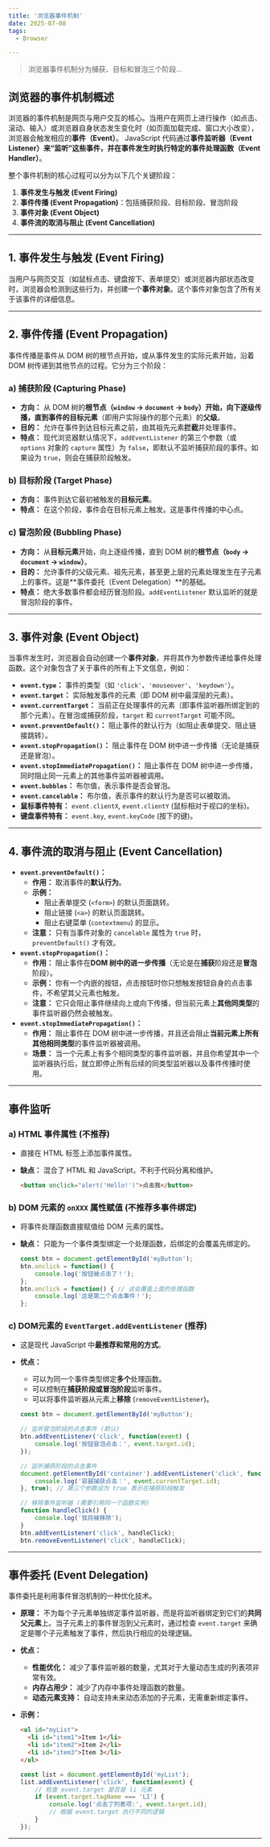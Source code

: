 ```yaml
---
title: '浏览器事件机制'
date: 2025-07-08
tags:
  - Browser

---
```


> 浏览器事件机制分为捕获、目标和冒泡三个阶段...


## 浏览器的事件机制概述

浏览器的事件机制是网页与用户交互的核心。当用户在网页上进行操作（如点击、滚动、输入）或浏览器自身状态发生变化时（如页面加载完成、窗口大小改变），浏览器会触发相应的**事件（Event）**。 JavaScript 代码通过**事件监听器（Event Listener）来“监听”这些事件，并在事件发生时执行特定的事件处理函数（Event Handler）**。

整个事件机制的核心过程可以分为以下几个关键阶段：

1.  **事件发生与触发 (Event Firing)**
2.  **事件传播 (Event Propagation)**：包括捕获阶段、目标阶段、冒泡阶段
3.  **事件对象 (Event Object)**
4.  **事件流的取消与阻止 (Event Cancellation)**

-----

## 1. 事件发生与触发 (Event Firing)

当用户与网页交互（如鼠标点击、键盘按下、表单提交）或浏览器内部状态改变时，浏览器会检测到这些行为，并创建一个**事件对象**。这个事件对象包含了所有关于该事件的详细信息。

-----

## 2. 事件传播 (Event Propagation)

事件传播是事件从 DOM 树的根节点开始，或从事件发生的实际元素开始，沿着 DOM 树传递到其他节点的过程。它分为三个阶段：

### a) 捕获阶段 (Capturing Phase)

  * **方向：** 从 DOM 树的**根节点（`window` -\> `document` -\> `body`）开始，向下逐级传播，直到事件的目标元素**（即用户实际操作的那个元素）的**父级**。
  * **目的：** 允许在事件到达目标元素之前，由其祖先元素**拦截**并处理事件。
  * **特点：** 现代浏览器默认情况下，`addEventListener` 的第三个参数（或 `options` 对象的 `capture` 属性）为 `false`，即默认不监听捕获阶段的事件。如果设为 `true`，则会在捕获阶段触发。

### b) 目标阶段 (Target Phase)

  * **方向：** 事件到达它最初被触发的**目标元素**。
  * **特点：** 在这个阶段，事件会在目标元素上触发。这是事件传播的中心点。

### c) 冒泡阶段 (Bubbling Phase)

  * **方向：** 从**目标元素**开始，向上逐级传播，直到 DOM 树的**根节点（`body` -> `document` -> `window`）**。
  * **目的：** 允许事件的父级元素、祖先元素，甚至更上层的元素处理发生在子元素上的事件。这是**事件委托（Event Delegation）**的基础。
  * **特点：** 绝大多数事件都会经历冒泡阶段。`addEventListener` 默认监听的就是冒泡阶段的事件。

-----

## 3. 事件对象 (Event Object)

当事件发生时，浏览器会自动创建一个**事件对象**，并将其作为参数传递给事件处理函数。这个对象包含了关于事件的所有上下文信息，例如：

  * **`event.type`：** 事件的类型（如 `'click'`、`'mouseover'`、`'keydown'`）。
  * **`event.target`：** 实际触发事件的元素（即 DOM 树中最深层的元素）。
  * **`event.currentTarget`：** 当前正在处理事件的元素（即事件监听器所绑定到的那个元素）。在冒泡或捕获阶段，`target` 和 `currentTarget` 可能不同。
  * **`event.preventDefault()`：** 阻止事件的默认行为（如阻止表单提交、阻止链接跳转）。
  * **`event.stopPropagation()`：** 阻止事件在 DOM 树中进一步传播（无论是捕获还是冒泡）。
  * **`event.stopImmediatePropagation()`：** 阻止事件在 DOM 树中进一步传播，同时阻止同一元素上的其他事件监听器被调用。
  * **`event.bubbles`：** 布尔值，表示事件是否会冒泡。
  * **`event.cancelable`：** 布尔值，表示事件的默认行为是否可以被取消。
  * **鼠标事件特有：** `event.clientX`, `event.clientY` (鼠标相对于视口的坐标)。
  * **键盘事件特有：** `event.key`, `event.keyCode` (按下的键)。

-----

## 4. 事件流的取消与阻止 (Event Cancellation)

  * **`event.preventDefault()`：**
      * **作用：** 取消事件的**默认行为**。
      * **示例：**
          * 阻止表单提交 (`<form>`) 的默认页面跳转。
          * 阻止链接 (`<a>`) 的默认页面跳转。
          * 阻止右键菜单 (`contextmenu`) 的显示。
      * **注意：** 只有当事件对象的 `cancelable` 属性为 `true` 时，`preventDefault()` 才有效。
  * **`event.stopPropagation()`：**
      * **作用：** 阻止事件在**DOM 树中的进一步传播**（无论是在**捕获**阶段还是**冒泡**阶段）。
      * **示例：** 你有一个内嵌的按钮，点击按钮时你只想触发按钮自身的点击事件，不希望其父元素也触发。
      * **注意：** 它只会阻止事件继续向上或向下传播，但当前元素上**其他同类型**的事件监听器仍然会被触发。
  * **`event.stopImmediatePropagation()`：**
      * **作用：** 阻止事件在 DOM 树中进一步传播，并且还会阻止**当前元素上所有其他相同类型**的事件监听器被调用。
      * **场景：** 当一个元素上有多个相同类型的事件监听器，并且你希望其中一个监听器执行后，就立即停止所有后续的同类型监听器以及事件传播时使用。

-----

## 事件监听

### a) HTML 事件属性 (不推荐)

  * 直接在 HTML 标签上添加事件属性。

  * **缺点：** 混合了 HTML 和 JavaScript，不利于代码分离和维护。

    ```html
    <button onclick="alert('Hello!')">点击我</button>
    ```

### b) DOM 元素的 `onXXX` 属性赋值 (不推荐多事件绑定)

  * 将事件处理函数直接赋值给 DOM 元素的属性。

  * **缺点：** 只能为一个事件类型绑定一个处理函数，后绑定的会覆盖先绑定的。

    ```javascript
    const btn = document.getElementById('myButton');
    btn.onclick = function() {
        console.log('按钮被点击了！');
    };
    btn.onclick = function() { // 这会覆盖上面的处理函数
        console.log('这是第二个点击事件！');
    };
    ```

### c) DOM元素的 `EventTarget.addEventListener` (推荐)

  * 这是现代 JavaScript 中**最推荐和常用的方式**。

  * **优点：**

      * 可以为同一个事件类型绑定**多个**处理函数。
      * 可以控制在**捕获阶段或冒泡阶段**监听事件。
      * 可以将事件监听器从元素上**移除** (`removeEventListener`)。


    ```javascript
    const btn = document.getElementById('myButton');

    // 监听冒泡阶段的点击事件 (默认)
    btn.addEventListener('click', function(event) {
        console.log('按钮冒泡点击：', event.target.id);
    });

    // 监听捕获阶段的点击事件
    document.getElementById('container').addEventListener('click', function(event) {
        console.log('容器捕获点击：', event.currentTarget.id);
    }, true); // 第三个参数设为 true 表示在捕获阶段触发

    // 移除事件监听器 (需要引用同一个函数实例)
    function handleClick() {
        console.log('我将被移除');
    }
    btn.addEventListener('click', handleClick);
    btn.removeEventListener('click', handleClick);
    ```

-----

## 事件委托 (Event Delegation)

事件委托是利用事件冒泡机制的一种优化技术。

  * **原理：** 不为每个子元素单独绑定事件监听器，而是将监听器绑定到它们的**共同父元素**上。当子元素上的事件冒泡到父元素时，通过检查 `event.target` 来确定是哪个子元素触发了事件，然后执行相应的处理逻辑。

  * **优点：**

      * **性能优化：** 减少了事件监听器的数量，尤其对于大量动态生成的列表项非常有效。
      * **内存占用少：** 减少了内存中事件处理函数的数量。
      * **动态元素支持：** 自动支持未来动态添加的子元素，无需重新绑定事件。

  * **示例：**

    ```html
    <ul id="myList">
      <li id="item1">Item 1</li>
      <li id="item2">Item 2</li>
      <li id="item3">Item 3</li>
    </ul>
    ```

    ```javascript
    const list = document.getElementById('myList');
    list.addEventListener('click', function(event) {
        // 检查 event.target 是否是 li 元素
        if (event.target.tagName === 'LI') {
            console.log('点击了列表项:', event.target.id);
            // 根据 event.target 执行不同的逻辑
        }
    });
    ```

-----





